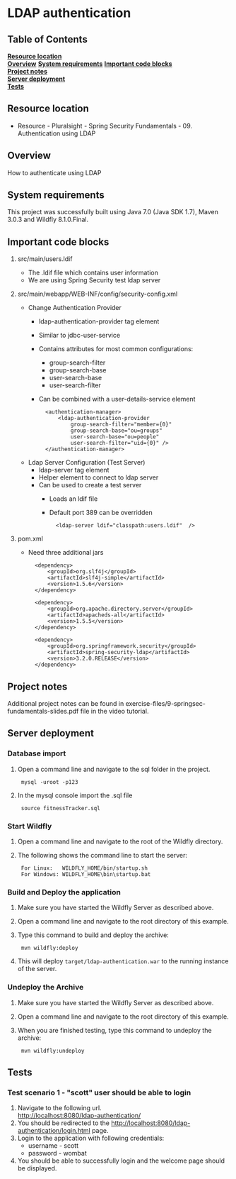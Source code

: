 # LDAP authentication

## Table of Contents
**[Resource location](#resource-location)**  
**[Overview](#overview)**
**[System requirements](#system-requirements)**
**[Important code blocks](#important-code-blocks)**  
**[Project notes](#project-notes)**  
**[Server deployment](#server-deployment)**  
**[Tests](#tests)**  

## Resource location
* Resource - Pluralsight - Spring Security Fundamentals - 09. Authentication using LDAP

## Overview
How to authenticate using LDAP

## System requirements
This project was successfully built using Java 7.0 (Java SDK 1.7), Maven 3.0.3 and Wildfly 8.1.0.Final.

## Important code blocks

1. src/main/users.ldif
	- The .ldif file which contains user information
	- We are using Spring Security test ldap server

2. src/main/webapp/WEB-INF/config/security-config.xml
	- Change Authentication Provider
		- ldap-authentication-provider tag element
		- Similar to jdbc-user-service 
		- Contains attributes for most common configurations:
			- group-search-filter 
			- group-search-base 
			- user-search-base 
			- user-search-filter 
		- Can be combined with a user-details-service element
	
				<authentication-manager>
					<ldap-authentication-provider 
						group-search-filter="member={0}"
						group-search-base="ou=groups"
						user-search-base="ou=people"
						user-search-filter="uid={0}" />
				</authentication-manager>

	- Ldap Server Configuration (Test Server)
		- ldap-server tag element
		- Helper element to connect to ldap server 
		- Can be used to create a test server 
			- Loads an ldif file
			- Default port 389 can be overridden

					<ldap-server ldif="classpath:users.ldif"  />

3. pom.xml
	- Need three additional jars 
		
			<dependency>
				<groupId>org.slf4j</groupId>
				<artifactId>slf4j-simple</artifactId>
				<version>1.5.6</version>
			</dependency>
			
			<dependency>
				<groupId>org.apache.directory.server</groupId>
				<artifactId>apacheds-all</artifactId>
				<version>1.5.5</version>
			</dependency>
			
			<dependency>
				<groupId>org.springframework.security</groupId>
				<artifactId>spring-security-ldap</artifactId>
				<version>3.2.0.RELEASE</version>
			</dependency>


	
## Project notes

Additional project notes can be found in exercise-files/9-springsec-fundamentals-slides.pdf file in the video tutorial.

## Server deployment

### Database import

1. Open a command line and navigate to the sql folder in the project.
		
		mysql -uroot -p123

2. In the mysql console import the .sql file
		
		source fitnessTracker.sql

### Start Wildfly
1. Open a command line and navigate to the root of the Wildfly directory.
2. The following shows the command line to start the server:

        For Linux:   WILDFLY_HOME/bin/startup.sh
        For Windows: WILDFLY_HOME\bin\startup.bat

### Build and Deploy the application
1. Make sure you have started the Wildfly Server as described above.
2. Open a command line and navigate to the root directory of this example.
3. Type this command to build and deploy the archive:

        mvn wildfly:deploy  

4. This will deploy `target/ldap-authentication.war` to the running instance of the server.

### Undeploy the Archive
1. Make sure you have started the Wildfly Server as described above.
2. Open a command line and navigate to the root directory of this example.
3. When you are finished testing, type this command to undeploy the archive:

        mvn wildfly:undeploy

## Tests

### Test scenario 1 - "scott" user should be able to login

1. Navigate to the following url.       
<http://localhost:8080/ldap-authentication/>
2. You should be redirected to the <http://localhost:8080/ldap-authentication/login.html> page.
3. Login to the application with following credentials:
	* username - scott
	* password - wombat
4. You should be able to successfully login and the welcome page should be displayed.

